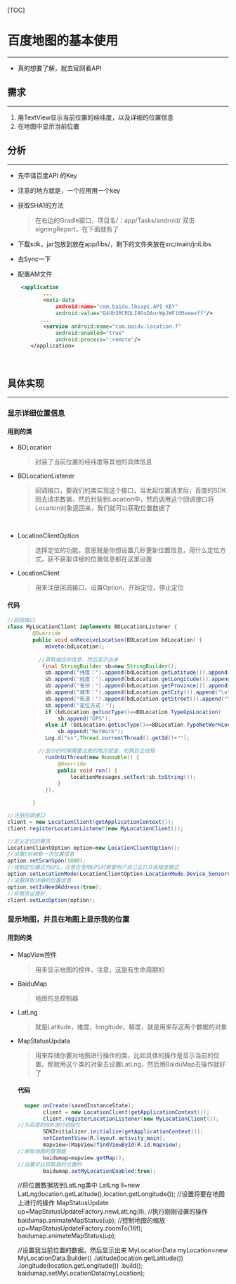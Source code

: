 [TOC]

# 百度地图的基本使用

---

+ 真的想要了解，就去官网看API

## 需求

---

1. 用TextView显示当前位置的经纬度，以及详细的位置信息
2. 在地图中显示当前位置

## 分析

---

+ 先申请百度API 的Key

+ 注意的地方就是，一个应用用一个key

+ 获取SHA1的方法

  > 在右边的Gradle窗口，项目名/：app/Tasks/android/  双击signingReport，在下面就有了

+ 下载sdk，jar包放到放在app/libs/，剩下的文件夹放在src/main/jniLibs

+ 去Sync一下

+ 配置AM文件

  ~~~xml
   <application
          ...
          <meta-data
              android:name="com.baidu.lbsapi.API_KEY"
              android:value="Q4UbSRCROLI9OxDAurWp2WF16Roewxff"/>
         ...
          <service android:name="com.baidu.location.f"
              android:enabled="true"
              android:process=":remote"/>
      </application>
  ~~~

  ​

## 具体实现

---

### 显示详细位置信息

#### 用到的类

+ BDLocation

  > 封装了当前位置的经纬度等其他的具体信息


+ BDLocationListener

  > 回调接口，要我们的类实现这个接口，当发起位置请求后，百度的SDK回去请求数据，然后封装到Location中，然后调用这个回调接口将Location对象返回来，我们就可以获取位置数据了

  ​

+ LocationClientOption

  > 选择定位的功能，意思就是你想设置几秒更新位置信息，用什么定位方式，获不获取详细的位置信息都在这里设置

+ LocationClient

  > 用来注册回调接口，设置Option，开始定位，停止定位

#### 代码

~~~java
//回调接口
class MyLocationClient implements BDLocationListener {
        @Override
        public void onReceiveLocation(BDLocation bdLocation) {
            moveto(bdLocation);
          
          //获取相应的信息，然后显示出来
           final StringBuilder sb=new StringBuilder();
            sb.append("纬度：").append(bdLocation.getLatitude()).append("\n");
            sb.append("经度：").append(bdLocation.getLongitude()).append("\n");
            sb.append("省份：").append(bdLocation.getProvince()).append("\n");
            sb.append("城市：").append(bdLocation.getCity()).append("\n");
            sb.append("街道：").append(bdLocation.getStreet()).append("\n");
            sb.append("定位方式：");
            if (bdLocation.getLocType()==BDLocation.TypeGpsLocation)
                sb.append("GPS");
            else if (bdLocation.getLocType()==BDLocation.TypeNetWorkLocation)
                sb.append("NetWork");
            Log.d("ss",Thread.currentThread().getId()+"");

          //显示的时候需要注意的地方就是，切换到主线程
            runOnUiThread(new Runnable() {
                @Override
                public void run() {
                    locationMessages.setText(sb.toString());
                }
            });

        }

//注册回调接口
client = new LocationClient(getApplicationContext());
client.registerLocationListener(new MyLocationClient());

//定义定位的需求
LocationClientOption option=new LocationClientOption();
//设置1秒刷新一次位置信息
option.setScanSpan(1000);
//强制定位模式为GPS，注意在使用GPS时需要用户自己去打开高精度模式
option.setLocationMode(LocationClientOption.LocationMode.Device_Sensors);
//设置获取详细的位置信息
option.setIsNeedAddress(true);
//将需求设置好
client.setLocOption(option);
~~~



### 显示地图，并且在地图上显示我的位置

#### 用到的类

+ MapView控件

  > 用来显示地图的控件，注意，这是有生命周期的

+ BaiduMap

  > 地图的总控制器

+ LatLng

  > 就是Latitude，维度，longitude，精度，就是用来存这两个数据的对象

+ MapStatusUpdata

  > 用来存储你要对地图进行操作的类，比如具体的操作是显示当前的位置，那就用这个类的对象去设置LatLng，然后用BaiduMap去操作就好了

  #### 代码

  ~~~java
    super.onCreate(savedInstanceState);
          client = new LocationClient(getApplicationContext());
          client.registerLocationListener(new MyLocationClient());
  //为百度的SDK进行初始化
          SDKInitializer.initialize(getApplicationContext());
          setContentView(R.layout.activity_main);
          mapview=(MapView)findViewById(R.id.mapview);
  //获取地图的管理器
          baidumap=mapview.getMap();
  //设置可以获取我的位置的
          baidumap.setMyLocationEnabled(true);
  ~~~


  //将位置数据放到LatLng类中
   LatLng ll=new LatLng(location.getLatitude(),location.getLongitude());
  //设置将要在地图上进行的操作
              MapStatusUpdate up=MapStatusUpdateFactory.newLatLng(ll);
  //执行刚刚设置的操作
              baidumap.animateMapStatus(up);
  //控制地图的缩放
              up=MapStatusUpdateFactory.zoomTo(16f);
              baidumap.animateMapStatus(up);

  //设置我当前位置的数据，然后显示出来
   MyLocationData myLocation=new MyLocationData.Builder()
                  .latitude(location.getLatitude())
                  .longitude(location.getLongitude())
                  .build();
          baidumap.setMyLocationData(myLocation);
  ~~~

  ​
  ~~~